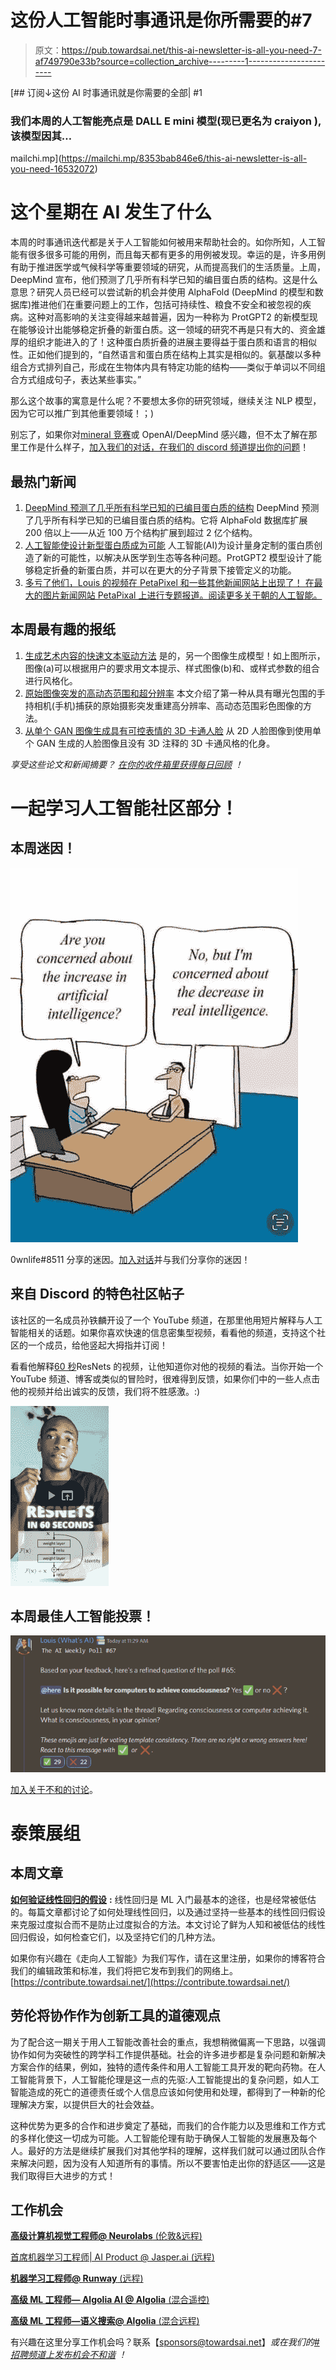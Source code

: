 # 这份人工智能时事通讯是你所需要的#7

> 原文：<https://pub.towardsai.net/this-ai-newsletter-is-all-you-need-7-af749790e33b?source=collection_archive---------1----------------------->

[](https://mailchi.mp/8353bab846e6/this-ai-newsletter-is-all-you-need-16532072) [## 订阅↓这份 AI 时事通讯就是你需要的全部| #1

### 我们本周的人工智能亮点是 DALL E mini 模型(现已更名为 craiyon ),该模型因其…

mailchi.mp](https://mailchi.mp/8353bab846e6/this-ai-newsletter-is-all-you-need-16532072) 

# 这个星期在 AI 发生了什么

本周的时事通讯迭代都是关于人工智能如何被用来帮助社会的。如你所知，人工智能有很多很多可能的用例，而且每天都有更多的用例被发现。幸运的是，许多用例有助于推进医学或气候科学等重要领域的研究，从而提高我们的生活质量。上周，DeepMind 宣布，他们预测了几乎所有科学已知的编目蛋白质的结构。这是什么意思？研究人员已经可以尝试新的机会并使用 AlphaFold (DeepMind 的模型和数据库)推进他们在重要问题上的工作，包括可持续性、粮食不安全和被忽视的疾病。这种对高影响的关注变得越来越普遍，因为一种称为 ProtGPT2 的新模型现在能够设计出能够稳定折叠的新蛋白质。这一领域的研究不再是只有大的、资金雄厚的组织才能进入的了！这种蛋白质折叠的进展主要得益于蛋白质和语言的相似性。正如他们提到的，“自然语言和蛋白质在结构上其实是相似的。氨基酸以多种组合方式排列自己，形成在生物体内具有特定功能的结构——类似于单词以不同组合方式组成句子，表达某些事实。”

那么这个故事的寓意是什么呢？不要想太多你的研究领域，继续关注 NLP 模型，因为它可以推广到其他重要领域！；)

别忘了，如果你对[mineral 竞赛](https://minerl.io/)或 OpenAI/DeepMind 感兴趣，但不太了解在那里工作是什么样子，[加入我们的对话，在我们的 discord 频道提出你的问题](https://discord.com/channels/702624558536065165/1003686803401867294)！

## 最热门新闻

1.  [DeepMind 预测了几乎所有科学已知的已编目蛋白质的结构](https://www.deepmind.com/blog/alphafold-reveals-the-structure-of-the-protein-universe?utm_campaign=Your%20Daily%20AI%20Research%20tl%3Bdr&utm_medium=email&utm_source=Revue%20newsletter) DeepMind 预测了几乎所有科学已知的已编目蛋白质的结构。它将 AlphaFold 数据库扩展 200 倍以上——从近 100 万个结构扩展到超过 2 亿个结构。
2.  [人工智能使设计新型蛋白质成为可能](https://phys.org/news/2022-08-proteins-natural-language-artificial-intelligence.html?utm_campaign=Your%20Daily%20AI%20Research%20tl%3Bdr&utm_medium=email&utm_source=Revue%20newsletter) 人工智能(AI)为设计量身定制的蛋白质创造了新的可能性，以解决从医学到生态等各种问题。ProtGPT2 模型设计了能够稳定折叠的新蛋白质，并可以在更大的分子背景下接管定义的功能。
3.  [多亏了他们，Louis 的视频在 PetaPixel 和一些其他新闻网站上出现了！
    在最大的图片新闻网站 PetaPixal 上进行专题报道。阅读更多关于朝的人工智能。](https://petapixel.com/2022/07/28/gfpgan-is-a-new-free-ai-tool-that-can-fix-most-old-photos-instantly/?utm_campaign=Your%20Daily%20AI%20Research%20tl%3Bdr&utm_medium=email&utm_source=Revue%20newsletter)

## 本周最有趣的报纸

1.  [生成艺术内容的快速文本驱动方法](https://arxiv.org/pdf/2208.01748.pdf?utm_campaign=Your%20Daily%20AI%20Research%20tl%3Bdr&utm_medium=email&utm_source=Revue%20newsletter) 是的，另一个图像生成模型！如上图所示，图像(a)可以根据用户的要求用文本提示、样式图像(b)和、或样式参数的组合进行风格化。
2.  [原始图像突发的高动态范围和超分辨率](https://arxiv.org/pdf/2207.14671.pdf?utm_campaign=Your%20Daily%20AI%20Research%20tl%3Bdr&utm_medium=email&utm_source=Revue%20newsletter) 本文介绍了第一种从具有曝光包围的手持相机(手机)捕获的原始摄影突发重建高分辨率、高动态范围彩色图像的方法。
3.  [从单个 GAN 图像生成具有可控表情的 3D 卡通人脸](https://arxiv.org/pdf/2207.14425.pdf) 从 2D 人脸图像到使用单个 GAN 生成的人脸图像且没有 3D 注释的 3D 卡通风格的化身。

*享受这些论文和新闻摘要？* [*在你的收件箱里获得每日回顾*](https://www.linkedin.com/newsletters/what-s-ai-daily-research-tl-dr-6935956459641876480/) *！*

# 一起学习人工智能社区部分！

## 本周迷因！

![](img/0b4dd4a66ea3b3298a2b1b4b24c03c37.png)

0wnlife#8511 分享的迷因。[加入对话](https://ws.towardsai.net/discord)并与我们分享你的迷因！

## 来自 Discord 的特色社区帖子

该社区的一名成员孙铁麟开设了一个 YouTube 频道，在那里他用短片解释与人工智能相关的话题。如果你喜欢快速的信息密集型视频，看看他的频道，支持这个社区的一个成员，给他竖起大拇指并订阅！

看看他解释[60 秒](https://youtu.be/qa-l2G-qrYo)ResNets 的视频，让他知道你对他的视频的看法。当你开始一个 YouTube 频道、博客或类似的冒险时，很难得到反馈，如果你们中的一些人点击他的视频并给出诚实的反馈，我们将不胜感激。:)

![](img/0f03aca64c3f64b415a7a7424400af8f.png)

## 本周最佳人工智能投票！

![](img/03f5b8951b82deba205d81b12f46677d.png)

[加入关于不和的讨论](https://discord.com/channels/702624558536065165/833660976196354079)。

# 泰策展组

## 本周文章

[**如何验证线性回归的假设**](/how-to-verify-the-assumptions-of-linear-regression-54ba4d17c231) **:** 线性回归是 ML 入门最基本的途径，也是经常被低估的。每篇文章都讨论了如何处理线性回归，以及通过坚持一些基本的线性回归假设来克服过度拟合而不是防止过度拟合的方法。本文讨论了鲜为人知和被低估的线性回归假设，如何检查它们，以及坚持它们的几种方法。

如果你有兴趣在《走向人工智能》为我们写作，请在这里注册，如果你的博客符合我们的编辑政策和标准，我们将把它发布到我们的网络上。[https://contribute.towardsai.net/](https://contribute.towardsai.net/)

## **劳伦将协作作为创新工具的道德观点**

为了配合这一期关于用人工智能改善社会的重点，我想稍微偏离一下思路，以强调协作如何为突破性的跨学科工作提供基础。社会的许多进步都是复杂问题和新解决方案合作的结果，例如，独特的遗传条件和用人工智能工具开发的靶向药物。在人工智能背景下，人工智能伦理是这一点的先驱:人工智能提出的复杂问题，如人工智能造成的死亡的道德责任或个人信息应该如何使用和处理，都得到了一种新的伦理解决方案，以提供巨大的社会效益。

这种优势为更多的合作和进步奠定了基础，而我们的合作能力以及思维和工作方式的多样化使这一切成为可能。人工智能伦理有助于确保人工智能的发展惠及每个人。最好的方法是继续扩展我们对其他学科的理解，这样我们就可以通过团队合作来解决问题，因为没有人知道所有的事情。所以不要害怕走出你的舒适区——这是我们取得巨大进步的方式！

## 工作机会

[**高级计算机视觉工程师@ Neurolabs** (伦敦&远程)](http://ws.towardsai.net/july-22-3-job-1)

[首席机器学习工程师| AI Product @ Jasper.ai (远程)](http://ws.towardsai.net/july-22-3-job-2)

[**机器学习工程师@ Runway** (远程)](http://ws.towardsai.net/july-22-3-job-3)

[**高级 ML 工程师— Algolia AI @ Algolia** (混合遥控)](http://ws.towardsai.net/july-22-1-job-1)

[**高级 ML 工程师—语义搜索@ Algolia** (混合远程)](http://ws.towardsai.net/july-22-1-job-2)

有兴趣在这里分享工作机会吗？联系【sponsors@towardsai.net】[](mailto:sponsors@towardsai.net)**或在我们的*[*#招聘频道上发布机会不和谐*](https://discord.gg/FjjshSMC) *！**